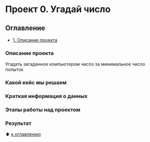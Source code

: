 # Проект 0. Угадай число

## Оглавление
* [1. Описание проекта](https://github.com/J-O-Suz/sf_ds/blob/main/project_0/README.md#описание-проекта)

### Описание проекта
Угадать загаданное компьютером число за минимальное число попыток

### Какой кейс мы решаем
### Краткая информация о данных
### Этапы работы над проектом
### Результат

:arrow_up: [к оглавлению](https://github.com/J-O-Suz/sf_ds/blob/main/project_0/README.md#оглавление)